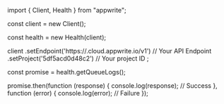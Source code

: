import { Client, Health } from "appwrite";

const client = new Client();

const health = new Health(client);

client
    .setEndpoint('https://<REGION>.cloud.appwrite.io/v1') // Your API Endpoint
    .setProject('5df5acd0d48c2') // Your project ID
;

const promise = health.getQueueLogs();

promise.then(function (response) {
    console.log(response); // Success
}, function (error) {
    console.log(error); // Failure
});